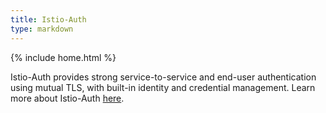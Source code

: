 ```yaml
---
title: Istio-Auth
type: markdown
---
```

{% include home.html %}

Istio-Auth provides strong service-to-service and end-user authentication using mutual TLS, with built-in identity and
credential management. Learn more about Istio-Auth [here]({{home}}/docs/concepts/network-and-auth/auth.html).
